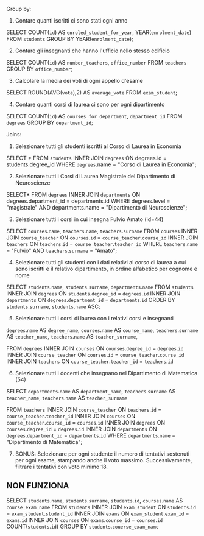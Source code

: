 Group by:
1. Contare quanti iscritti ci sono stati ogni anno

SELECT COUNT(`id`) AS `enroled_student_for_year`, YEAR(`enrolment_date`) FROM `students` GROUP BY YEAR(`enrolment_date`);

2. Contare gli insegnanti che hanno l'ufficio nello stesso edificio

SELECT COUNT(`id`) AS `number_teachers`, `office_number` FROM `teachers` GROUP BY `office_number`;

3. Calcolare la media dei voti di ogni appello d'esame

SELECT ROUND(AVG(`vote`),2) AS `average_vote` FROM `exam_student`;

4. Contare quanti corsi di laurea ci sono per ogni dipartimento

SELECT COUNT(`id`) AS `courses_for_department`, `department_id` FROM `degrees` GROUP BY `department_id`;

Joins:
1. Selezionare tutti gli studenti iscritti al Corso di Laurea in Economia

SELECT * FROM `students` INNER JOIN `degrees` ON degrees.id = students.degree_id WHERE `degrees`.name = "Corso di Laurea in Economia";

2. Selezionare tutti i Corsi di Laurea Magistrale del Dipartimento di Neuroscienze

SELECT* FROM `degrees` INNER JOIN `departments` ON degrees.department_id = departments.id WHERE degrees.level = "magistrale" AND departments.name = "Dipartimento di Neuroscienze";

3. Selezionare tutti i corsi in cui insegna Fulvio Amato (id=44)

SELECT `courses`.`name`, `teachers`.`name`, `teachers`.`surname`
FROM `courses`
INNER JOIN `course_teacher`
ON `courses`.`id` = `course_teacher`.`course_id`
INNER JOIN `teachers`
ON `teachers`.`id` = `course_teacher`.`teacher_id`
WHERE `teachers`.`name` = "Fulvio" 
AND `teachers`.`surname` = "Amato";

4. Selezionare tutti gli studenti con i dati relativi al corso di laurea a cui sono iscritti e il relativo dipartimento, in ordine alfabetico per cognome e nome

SELECT `students`.`name`, `students`.`surname`, `departments`.`name`
FROM `students`
INNER JOIN `degrees`
ON `students`.`degree_id` = `degrees`.`id`
INNER JOIN `departments`
ON `degrees`.`department_id` = `departments`.`id`
ORDER BY `students`.`surname`, `students`.`name` ASC;

5. Selezionare tutti i corsi di laurea con i relativi corsi e insegnanti

`degrees`.`name` AS `degree_name`,
`courses`.`name` AS `course_name`,
`teachers`.`surname` AS `teacher_name`,
`teachers`.`name` AS `teacher_surname`,

FROM `degrees`
INNER JOIN `courses`
ON `courses`.`degree_id` = `degrees`.`id`
INNER JOIN `course_teacher`
ON `courses`.`id` = `course_teacher`.`course_id`
INNER JOIN `teachers`
ON `course_teacher`.`teacher_id` = `teachers`.`id`

6. Selezionare tutti i docenti che insegnano nel Dipartimento di Matematica (54)

SELECT `departments`.`name` AS `department_name`,
`teachers`.`surname` AS `teacher_name`,
`teachers`.`name` AS `teacher_surname`

FROM `teachers`
INNER JOIN `course_teacher`
ON `teachers`.`id` = `course_teacher`.`teacher_id`
INNER JOIN `courses`
ON `course_teacher`.`course_id` = `courses`.`id`
INNER JOIN `degrees`
ON `courses`.`degree_id` = `degrees`.`id`
INNER JOIN `departments`
ON `degrees`.`department_id` = `departments`.`id`
WHERE `departments`.`name` = "Dipartimento di Matematica";

7. BONUS: Selezionare per ogni studente il numero di tentativi sostenuti per ogni esame, stampando anche il voto massimo. Successivamente, filtrare i tentativi con voto minimo 18.


## NON FUNZIONA
SELECT `students`.`name`, `students`.`surname`, `students`.`id`,
`courses`.`name` AS `course_exam_name`
FROM `students`
INNER JOIN `exam_student`
ON `students`.`id` = `exam_student`.`student_id`
INNER JOIN `exams`
ON `exam_student`.`exam_id` = `exams`.`id`
INNER JOIN `courses`
ON `exams`.`course_id` = `courses`.`id`
COUNT(`students`.`id`)
GROUP BY `students`.`couerse_exam_name`
